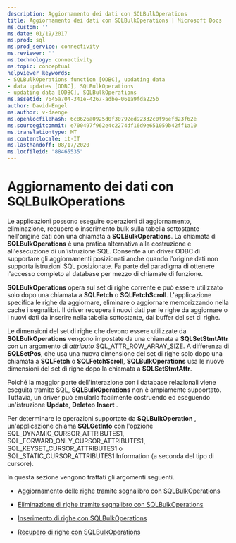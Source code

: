 ```yaml
---
description: Aggiornamento dei dati con SQLBulkOperations
title: Aggiornamento dei dati con SQLBulkOperations | Microsoft Docs
ms.custom: ''
ms.date: 01/19/2017
ms.prod: sql
ms.prod_service: connectivity
ms.reviewer: ''
ms.technology: connectivity
ms.topic: conceptual
helpviewer_keywords:
- SQLBulkOperations function [ODBC], updating data
- data updates [ODBC], SQLBulkOperations
- updating data [ODBC], SQLBulkOperations
ms.assetid: 7645a704-341e-4267-adbe-061a9fda225b
author: David-Engel
ms.author: v-daenge
ms.openlocfilehash: 6c8626a0925d0f30792ed92332c0f96efd23f62e
ms.sourcegitcommit: e700497f962e4c2274df16d9e651059b42ff1a10
ms.translationtype: MT
ms.contentlocale: it-IT
ms.lasthandoff: 08/17/2020
ms.locfileid: "88465535"
---
```

# <a name="updating-data-with-sqlbulkoperations"></a>Aggiornamento dei dati con SQLBulkOperations
Le applicazioni possono eseguire operazioni di aggiornamento, eliminazione, recupero o inserimento bulk sulla tabella sottostante nell'origine dati con una chiamata a **SQLBulkOperations**. La chiamata di **SQLBulkOperations** è una pratica alternativa alla costruzione e all'esecuzione di un'istruzione SQL. Consente a un driver ODBC di supportare gli aggiornamenti posizionati anche quando l'origine dati non supporta istruzioni SQL posizionate. Fa parte del paradigma di ottenere l'accesso completo al database per mezzo di chiamate di funzione.  
  
 **SQLBulkOperations** opera sul set di righe corrente e può essere utilizzato solo dopo una chiamata a **SQLFetch** o **SQLFetchScroll**. L'applicazione specifica le righe da aggiornare, eliminare o aggiornare memorizzando nella cache i segnalibri. Il driver recupera i nuovi dati per le righe da aggiornare o i nuovi dati da inserire nella tabella sottostante, dai buffer del set di righe.  
  
 Le dimensioni del set di righe che devono essere utilizzate da **SQLBulkOperations** vengono impostate da una chiamata a **SQLSetStmtAttr** con un argomento di *attributo* SQL_ATTR_ROW_ARRAY_SIZE. A differenza di **SQLSetPos**, che usa una nuova dimensione del set di righe solo dopo una chiamata a **SQLFetch** o **SQLFetchScroll**, **SQLBulkOperations** usa le nuove dimensioni del set di righe dopo la chiamata a **SQLSetStmtAttr**.  
  
 Poiché la maggior parte dell'interazione con i database relazionali viene eseguita tramite SQL, **SQLBulkOperations** non è ampiamente supportato. Tuttavia, un driver può emularlo facilmente costruendo ed eseguendo un'istruzione **Update**, **Delete**o **Insert** .  
  
 Per determinare le operazioni supportate da **SQLBulkOperation** , un'applicazione chiama **SQLGetInfo** con l'opzione SQL_DYNAMIC_CURSOR_ATTRIBUTES1, SQL_FORWARD_ONLY_CURSOR_ATTRIBUTES1, SQL_KEYSET_CURSOR_ATTRIBUTES1 o SQL_STATIC_CURSOR_ATTRIBUTES1 Information (a seconda del tipo di cursore).  
  
 In questa sezione vengono trattati gli argomenti seguenti.  
  
-   [Aggiornamento delle righe tramite segnalibro con SQLBulkOperations](../../../odbc/reference/develop-app/updating-rows-by-bookmark-with-sqlbulkoperations.md)  
  
-   [Eliminazione di righe tramite segnalibro con SQLBulkOperations](../../../odbc/reference/develop-app/deleting-rows-by-bookmark-with-sqlbulkoperations.md)  
  
-   [Inserimento di righe con SQLBulkOperations](../../../odbc/reference/develop-app/inserting-rows-with-sqlbulkoperations.md)  
  
-   [Recupero di righe con SQLBulkOperations](../../../odbc/reference/develop-app/fetching-rows-with-sqlbulkoperations.md)
